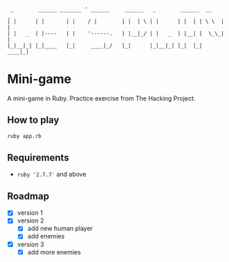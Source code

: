 ```
 _        ______ _______ ' ______     ______   _        ______  __    _  
| |      | |       | |    / |        | |  | \ | |      | |  | | \ \  | | 
| |   _  | |----   | |    '------.   | |__|_/ | |   _  | |__| |  \_\_| | 
|_|__|_| |_|____   |_|     ____|_/   |_|      |_|__|_| |_|  |_|  ____|_| 
```

# Mini-game

A mini-game in Ruby.
Practice exercise from The Hacking Project.

## How to play

```bash
ruby app.rb
```

## Requirements

- `ruby '2.7.7'` and above

## Roadmap

- [x] version 1
- [x] version 2
    - [x] add new human player
    - [x] add enemies
- [x] version 3
    - [x] add more enemies
